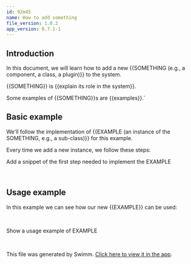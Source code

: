 ```yaml
---
id: 92m45
name: How to add something
file_version: 1.0.2
app_version: 0.7.1-1
---
```


## Introduction

In this document, we will learn how to add a new {{SOMETHING (e.g., a component, a class, a plugin)}} to the system.

{{SOMETHING}} is {{explain its role in the system}}.

Some examples of {{SOMETHING}}s are {{examples}}.`

## Basic example

We'll follow the implementation of {{EXAMPLE (an instance of the SOMETHING, e.g., a sub-class)}} for this example.

Every time we add a new instance, we follow these steps:
<br/>

<!-- TEMPLATE-swimm-snippet-placeholder -->
Add a snippet of the first step needed to implement the EXAMPLE

<br/>

## Usage example

In this example we can see how our new {{EXAMPLE}} can be used:

<br/>

<!-- TEMPLATE-swimm-snippet-placeholder -->
Show a usage example of EXAMPLE

<br/>

This file was generated by Swimm. [Click here to view it in the app](https://app.swimm.io/repos/Z2l0aHViJTNBJTNBdGVtcGxhdGVzJTNBJTNBc3dpbW1pbw==/docs/92m45).
